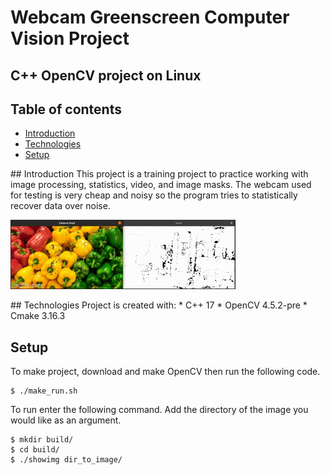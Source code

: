 # Webcam Greenscreen Computer Vision Project
## C++ OpenCV project on Linux

## Table of contents
* [Introduction](#introduction)
* [Technologies](#technologies)
* [Setup](#setup)

<a name="introduction"/>
## Introduction
This project is a training project to practice working with image processing, statistics, video, and image masks. The webcam used for testing is very cheap and noisy so the program tries to statistically recover data over noise. 

![](556fls.gif)

<a name="technologies"/>
## Technologies
Project is created with:
* C++ 17
* OpenCV 4.5.2-pre
* Cmake 3.16.3

## <a name="setup"/> Setup
To make project, download and make OpenCV then run the following code. 

```
$ ./make_run.sh
```

To run enter the following command. Add the directory of the image you would like as an argument. 

```
$ mkdir build/
$ cd build/
$ ./showimg dir_to_image/
```
